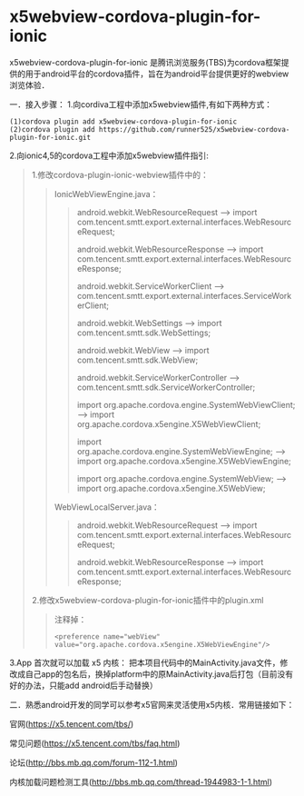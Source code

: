  # x5webview-cordova-plugin-for-ionic
x5webview-cordova-plugin-for-ionic 是腾讯浏览服务(TBS)为cordova框架提供的用于android平台的cordova插件，旨在为android平台提供更好的webview浏览体验．

一．接入步骤：
1.向cordiva工程中添加x5webview插件,有如下两种方式：
```
(1)cordova plugin add x5webview-cordova-plugin-for-ionic 
(2)cordova plugin add https://github.com/runner525/x5webview-cordova-plugin-for-ionic.git

```
2.向ionic4,5的cordova工程中添加x5webview插件指引:
>1.修改cordova-plugin-ionic-webview插件中的：
>>IonicWebViewEngine.java：
>>><p>android.webkit.WebResourceRequest  ——> import com.tencent.smtt.export.external.interfaces.WebResourceRequest;</p>
>>><p>android.webkit.WebResourceResponse  ——> import com.tencent.smtt.export.external.interfaces.WebResourceResponse;</p>
>>><p>android.webkit.ServiceWorkerClient  ——> com.tencent.smtt.export.external.interfaces.ServiceWorkerClient;</p>
>>><p>android.webkit.WebSettings ——> import com.tencent.smtt.sdk.WebSettings;</p>
>>><p>android.webkit.WebView ——> import com.tencent.smtt.sdk.WebView;</p>
>>><p>android.webkit.ServiceWorkerController ——> com.tencent.smtt.sdk.ServiceWorkerController;</p>
>>><p>import org.apache.cordova.engine.SystemWebViewClient; ——> import org.apache.cordova.x5engine.X5WebViewClient;</p>
>>><p>import org.apache.cordova.engine.SystemWebViewEngine; ——> import org.apache.cordova.x5engine.X5WebViewEngine;</p>
>>><p>import org.apache.cordova.engine.SystemWebView; ——> import org.apache.cordova.x5engine.X5WebView;</p>
>>WebViewLocalServer.java：
>>><p>android.webkit.WebResourceRequest  ——> import com.tencent.smtt.export.external.interfaces.WebResourceRequest;</p>
>>><p>android.webkit.WebResourceResponse ——> import com.tencent.smtt.export.external.interfaces.WebResourceResponse;</p>
>2.修改x5webview-cordova-plugin-for-ionic插件中的plugin.xml
>>注释掉：
>>```
>><preference name="webView" value="org.apache.cordova.x5engine.X5WebViewEngine"/>
>>```
3.App 首次就可以加载 x5 内核：
    把本项目代码中的MainActivity.java文件，修改成自己app的包名后，换掉platform中的原MainActivity.java后打包（目前没有好的办法，只能add android后手动替换）
    
二．熟悉android开发的同学可以参考x5官网来灵活使用x5内核．常用链接如下：

官网(https://x5.tencent.com/tbs/)

常见问题(https://x5.tencent.com/tbs/faq.html)

论坛(http://bbs.mb.qq.com/forum-112-1.html)

内核加载问题检测工具(http://bbs.mb.qq.com/thread-1944983-1-1.html)

